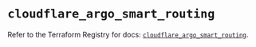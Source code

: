 # `cloudflare_argo_smart_routing`

Refer to the Terraform Registry for docs: [`cloudflare_argo_smart_routing`](https://registry.terraform.io/providers/cloudflare/cloudflare/5.9.0/docs/resources/argo_smart_routing).
